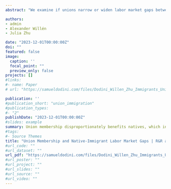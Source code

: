 ```yaml
---
abstract: "We examine if unions narrow or widen labor market gaps between natives and immigrants. We do so by combining rich Norwegian employer-employee matched register data with exogenous variation in union membership obtained through national government policies that differentially shifted the cost to workers to join a union. While union membership significantly improves the wages of natives, its positive effects diminish substantially for Western immigrants and disappear almost entirely for non-Western immigrants. The effect of unions on native wages, and the role of unions in augmenting the native-immigrant wage gap, is nonexistent in competitive labor markets while it is substantial in markets characterized by a high degree of labor concentration. This implies that unions act as a countervailing force to employer power in imperfect markets and can ameliorate the negative labor market effects of labor market concentration, but only for natives. Using unions as a means to empower workers and solve market failures caused by imperfect competition in the labor market, therefore, is likely to lead to a significant increase in societal inequality."

authors:
- admin
- Alexander Willén
- Julia Zhu

date: "2023-12-01T00:00:00Z"
doi: ""
featured: false
image:
  caption: ''
  focal_point: ""
  preview_only: false
projects: []
#links:
#- name: Paper
# url: "https://samueldodini.com/files/Dodini_Willen_Zhu_Immigrants_Unions.pdf"

publication: ''
#publication_short: "union_immigration"
#publication_types:
#- "2"
publishDate: "2023-12-01T00:00:00Z"
#slides: example
summary: Union membership disproportionately benefits natives, which increases gaps between immigrants and natives.
#tags:
#- Source Themes
title: "Union Membership and Native-Immigrant Labor Market Gaps | R&R at The Economic Journal"
#url_code: ""
#url_dataset: ""
url_pdf: "https://samueldodini.com/files/Dodini_Willen_Zhu_Immigrants_Unions.pdf"
#url_poster: ""
#url_project: ""
#url_slides: ""
#url_source: ""
#url_video: ""
---
```

